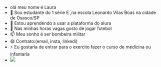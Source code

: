 - olá meu nome é Laura
- 👀 Sou estudante do 1 série E ,na escola Leonardo Vilas Boas na cidade de Osasco/SP
- 🌱 Estou aprendendo a usar a plataforma do alura
- 💞️ Nas minhas horas vagas gosto de jogar futebol
- 📫 Meu sonho é ser bombeira militar
- 😄 Contrato:(email, insta, linkedi)
- ⚡ Eu gostaria de entrar para o exercito fazer o curso de medicina ou infantaria
- ![](https://media.tenor.com/yNXg0aOT6IYAAAAi/im-awake-must-stay-awake.gif)

<!---
laura1e/laura1e is a ✨ special ✨ repository because its `README.md` (this file) appears on your GitHub profile.
You can click the Preview link to take a look at your changes.
--->
